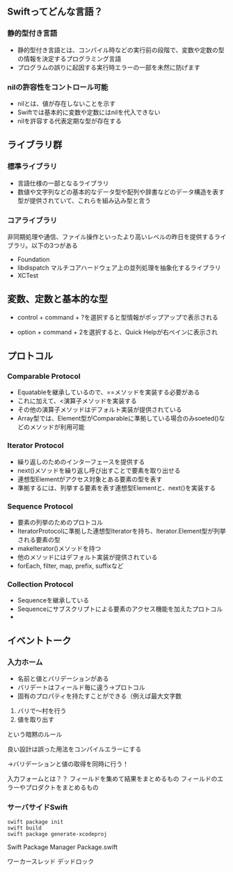 ## Swiftってどんな言語？
### 静的型付き言語
- 静的型付き言語とは、コンパイル時などの実行前の段階で、変数や定数の型の情報を決定するプログラミング言語
- プログラムの誤りに起因する実行時エラーの一部を未然に防げます

### nilの許容性をコントロール可能
- nilとは、値が存在しないことを示す
- Swiftでは基本的に変数や定数にはnilを代入できない
- nilを許容する代表定期な型が存在する

## ライブラリ群

### 標準ライブラリ
- 言語仕様の一部となるライブラリ
- 数値や文字列などの基本的なデータ型や配列や辞書などのデータ構造を表す型が提供されていて、これらを組み込み型と言う

### コアライブラリ
非同期処理や通信、ファイル操作といったより高いレベルの昨日を提供するライブラリ。以下の3つがある
- Foundation
- libdispatch
マルチコアハードウェア上の並列処理を抽象化するライブラリ
- XCTest

## 変数、定数と基本的な型
- control + command + ?を選択すると型情報がポップアップで表示される


- option + command + 2を選択すると、Quick Helpが右ペインに表示され

## プロトコル

### Comparable Protocol
- Equatableを継承しているので、==メソッドを実装する必要がある
- これに加えて、<演算子メソッドを実装する
- その他の演算子メソッドはデフォルト実装が提供されている
- Array<Element>型では、Element型がComparableに準拠している場合のみsoeted()などのメソッドが利用可能

### Iterator Protocol
- 繰り返しのためのインターフェースを提供する
- next()メソッドを繰り返し呼び出すことで要素を取り出せる
- 連想型Elementがアクセス対象とある要素の型を表す
- 準拠するには、列挙する要素を表す連想型Elementと、next()を実装する

### Sequence Protocol
- 要素の列挙のためのプロトコル
- IteratorProtocolに準拠した連想型Iteratorを持ち、Iterator.Element型が列挙される要素の型
- makeIterator()メソッドを持つ
- 他のメソッドにはデフォルト実装が提供されている
- forEach, filter, map, prefix, suffixなど

### Collection Protocol
- Sequenceを継承している
- Sequenceにサブスクリプトによる要素のアクセス機能を加えたプロトコル
-


## イベントトーク

### 入力ホーム
- 名前と値とバリデーションがある
- バリデートはフィールド毎に違う→プロトコル
- 固有のプロパティを持たすことができる（例えば最大文字数


1. バリで～村を行う
2. 値を取り出す

という暗黙のルール

良い設計は誤った用法をコンパイルエラーにする


→バリデーションと値の取得を同時に行う！

入力フォームとは？？
フィールドを集めて結果をまとめるもの
フィールドのエラーやプロダクトをまとめるもの


### サーバサイドSwift
```
swift package init
swift build
swift package generate-xcodeproj
```

Swift Package Manager
Package.swift

ワーカースレッド
デッドロック
